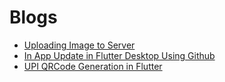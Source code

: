 # Blogs


- [Uploading Image to Server](https://agnelselvan007.medium.com/flutter-upload-image-to-server-from-mobile-d9416f1db972)
- [In App Update in Flutter Desktop Using Github](https://agnelselvan.medium.com/in-app-update-in-flutter-desktop-using-github-4b9c6a281510)
- [UPI QRCode Generation in Flutter](https://agnelselvan.medium.com/upi-payment-qrcode-in-flutter-ab0c2e83c4d2)
